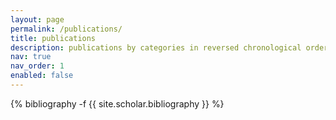 ```yaml
---
layout: page
permalink: /publications/
title: publications
description: publications by categories in reversed chronological order. generated by jekyll-scholar.
nav: true
nav_order: 1
enabled: false
---
```

<!-- _pages/publications.md -->
<div class="publications">

{% bibliography -f {{ site.scholar.bibliography }} %}

</div>
